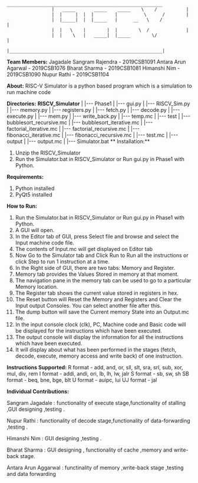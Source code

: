                                           ___________________________________________________________
					 |	 _____       _____    _____    \	/           |
					 |	|     |  |  |        |          \      /	    |
					 |	|_____|  |  |_____   |      __   \    /             |
					 |	|   \    |     	  |  |   	  \  /              |
					 |	|    \   |   _____|  |_____        \/               |
					 |__________________________________________________________|
                                                                 
**Team Members:**
Jagadale Sangram Rajendra - 2019CSB1091
Antara Arun Agarwal - 2019CSB1076
Bharat Sharma - 2019CSB1081
Himanshi Nim - 2019CSB1090
Nupur Rathi - 2019CSB1104

**About:**
RISC-V Simulator is a python based program which is a simulation to run machine code

**Directories:**
**RISCV_Simulator**
	|
	|--- Phase1
	|	      |--- gui.py
	|	      |--- RISCV_Sim.py
	|	      |--- memory.py
	|	      |--- registers.py
	|	      |--- fetch.py
	|	      |--- decode.py
	|	      |--- execute.py
	|	      |--- mem.py
	|	      |--- write_back.py
	|	      |--- temp.mc
	|
	|--- test
	|	     |--- bubblesort_recursive.mc
	|	     |--- bubblesort_iterative.mc
	|	     |--- factorial_iterative.mc
	|	     |--- factorial_recursive.mc
	|	     |--- fibonacci_iterative.mc
	|	     |--- fibonacci_recursive.mc
	|	     |--- test.mc
  |
  |--- output 
  |	      |--- output.mc
  |
  |--- Simulator.bat
**
Installation:**
 1. Unzip the RISCV_Simulator
 2. Run the Simulator.bat in RISCV_Simulator or Run gui.py in Phase1 with Python.

**Requirements:**
  1. Python installed
  2. PyQt5 installed

**How to Run:**
 1. Run the Simulator.bat in RISCV_Simulator or Run gui.py in Phase1 with Python.
 2. A GUI will open.
 3. In the Editor tab of GUI, press Select file and browse and select the Input machine code file.
 4. The contents of Input.mc will get displayed on Editor tab
 5. Now Go to the Simulator tab and Click Run to Run all the instructions or click Step to run 1 instruction at a time.
 6. In the  Right side of GUI, there are two tabs: Memory and Register.
 7. Memory tab provides the Values Stored in memory at that moment.
 8. The navigation pane in the memory tab can be used to go to a particular Memory location.
 9. The Register tab shows the current value stored in registers in hex.
 10. The Reset button will Reset the Memory and Registers and Clear the Input output Consoles. You can select another file after this.
 11. The dump button will save the Current memory State into an Output.mc file.
 12. In the input console clock (clk), PC, Machine code and Basic code will be displayed for the instructions which have been executed.
 13. The output console will display the information for all the instructions which have been executed.
 14. It will display about what has been performed in the stages (fetch, decode, execute, memory access and write back) of one instruction.


**Instructions Supported:**
R format - add, and, or, sll, slt, sra, srl, sub, xor, mul, div, rem 
I format - addi, andi, ori, lb, lh, lw, jalr 
S format - sb, sw, sh 
SB format - beq, bne, bge, blt 
U format - auipc, lui 
UJ format - jal

**Individual Contributions:**

Sangram Jagadale     : functionality of execute stage,functionality of stalling ,GUI designing ,testing .

Nupur Rathi          : functionality of decode stage,functionality of data-forwarding ,testing .

Himanshi Nim         : GUI designing ,testing .

Bharat Sharma        : GUI designing , functionality of cache ,memory and write-back stage.

Antara Arun Aggarwal : functinality of memory ,write-back stage ,testing and data forwarding




